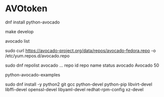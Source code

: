 # AVOtoken
dnf install python-avocado

make develop

avocado list

sudo curl https://avocado-project.org/data/repos/avocado-fedora.repo -o /etc/yum.repos.d/avocado.repo

sudo dnf repolist avocado 
...
repo id      repo name                          status
avocado      Avocado                            50

python-avocado-examples

sudo dnf install -y python2 git gcc python-devel python-pip libvirt-devel libffi-devel openssl-devel libyaml-devel redhat-rpm-config xz-devel
